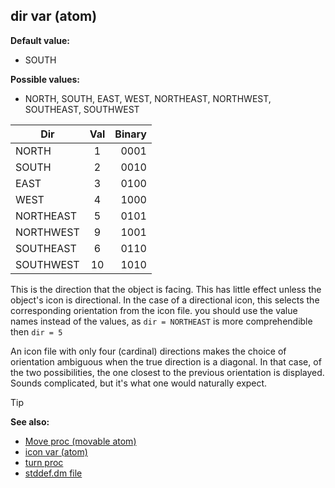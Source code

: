 ## dir var (atom)

**Default value:**
+   SOUTH

**Possible values:**
+   NORTH, SOUTH, EAST, WEST, NORTHEAST, NORTHWEST, SOUTHEAST, SOUTHWEST
<!------------------------->
|    Dir    | Val | Binary |
|-----------|:---:|-------:|
| NORTH     |  1  | 0001   |
| SOUTH     |  2  | 0010   |
| EAST      |  3  | 0100   |
| WEST      |  4  | 1000   |
| NORTHEAST |  5  | 0101   |
| NORTHWEST |  9  | 1001   |
| SOUTHEAST |  6  | 0110   |
| SOUTHWEST |  10 | 1010   |
<!------------------------->
This is the direction that the object is facing. This has
little effect unless the object\'s icon is directional. In the case of a
directional icon, this selects the corresponding orientation from the
icon file. you should use the value names instead of the values, as
`dir = NORTHEAST` is more comprehendible then `dir = 5`

An icon file with only four (cardinal) directions
makes the choice of orientation ambiguous when the true direction is a
diagonal. In that case, of the two possibilities, the one closest to the
previous orientation is displayed. Sounds complicated, but it\'s what
one would naturally expect.

> [!TIP] 
> **See also:**
> +   [Move proc (movable atom)](/ref/atom/movable/proc/Move.md) 
> +   [icon var (atom)](/ref/atom/var/icon.md) 
> +   [turn proc](/ref/proc/turn.md) 
> +   [stddef.dm file](/ref/appendix/stddef%2edm.md) 
